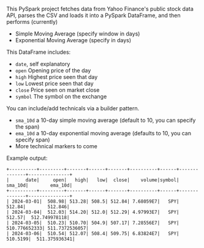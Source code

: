 This PySpark project fetches data from Yahoo Finance's public stock data API, parses the CSV and loads it into a PySpark DataFrame, and then performs (currently)
- Simple Moving Average (specify window in days)
- Exponential Moving Average (specify in days)

This DataFrame includes:
- `date`, self explanatory  
- `open` Opening price of the day
- `high` Highest price seen that day
- `low` Lowest price seen that day
- `close` Price seen on market close
- `symbol` The symbol on the exchange

You can include/add technicals via a builder pattern.
- `sma_10d` a 10-day simple moving average (default to 10, you can specify the span)
- `ema_10d` a 10-day exponential moving average (defaults to 10, you can specify span)  
- More technical markers to come  

Example output:
```  
+----------+---------+-------+------+-------+----------+------+--------------+---------------+
|      date|     open|   high|   low|  close|    volume|symbol|       sma_10d|        ema_10d|
+----------+---------+-------+------+-------+----------+------+--------------+---------------+
| 2024-03-01|  508.98| 513.28| 508.5| 512.84| 7.68059E7|   SPY|        512.84|        512.846|
| 2024-03-04|  512.03| 514.20| 512.0| 512.29| 4.97993E7|   SPY|        512.57|  512.749978118|
| 2024-03-05|  510.23| 510.70| 504.9| 507.17| 7.28556E7|   SPY| 510.776652333| 511.7372536057|
| 2024-03-06|  510.54| 512.07| 508.4| 509.75| 6.83824E7|   SPY|      510.5199|  511.375936341|
```
